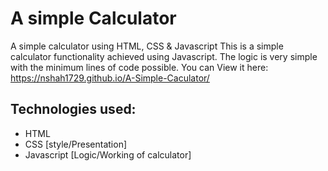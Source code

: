 # A simple Calculator
 A simple calculator using HTML, CSS &amp; Javascript
 This is a simple calculator functionality achieved using Javascript. The logic is very simple with the minimum lines of code possible.
 You can View it here:
 https://nshah1729.github.io/A-Simple-Caculator/

## Technologies used: 
- HTML
- CSS [style/Presentation]
- Javascript [Logic/Working of calculator]
